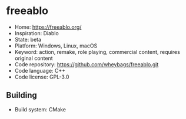 # freeablo

- Home: https://freeablo.org/
- Inspiration: Diablo
- State: beta
- Platform: Windows, Linux, macOS
- Keyword: action, remake, role playing, commercial content, requires original content
- Code repository: https://github.com/wheybags/freeablo.git
- Code language: C++
- Code license: GPL-3.0

## Building

- Build system: CMake
